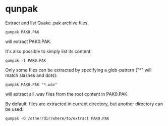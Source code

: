 # qunpak

Extract and list Quake .pak archive files.

```
qunpak PAK0.PAK
```

will extract PAK0.PAK.

It's also possible to simply list its content:

```
qunpak -l PAK0.PAK
```

Only some files can be extracted by specifying a glob-pattern ("*" will match slashes and dots):

```
qunpak PAK0.PAK "*.wav"
```

will extract all .wav files from the root content in PAK0.PAK.

By default, files are extracted in current directory, but another directory can be used:

```
qunpak -O /other/dir/where/to/extract PAK0.PAK
```
